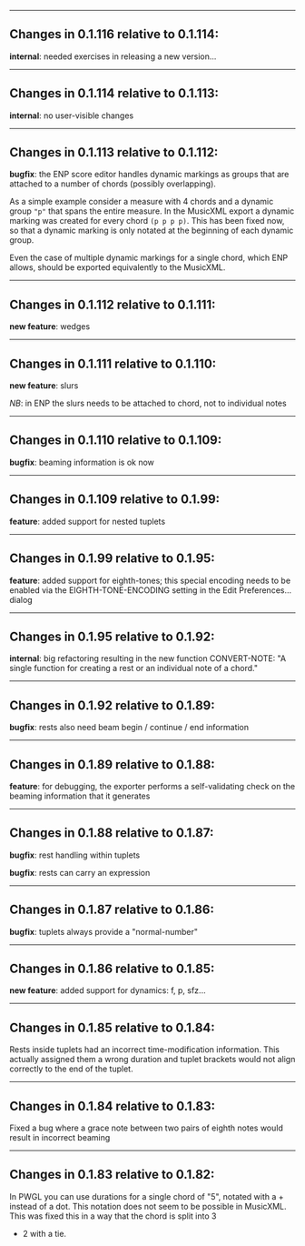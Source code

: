 ---------------
## Changes in 0.1.116 relative to 0.1.114:

**internal**: needed exercises in releasing a new version...

---------------
## Changes in 0.1.114 relative to 0.1.113:

**internal**: no user-visible changes

---------------
## Changes in 0.1.113 relative to 0.1.112:

**bugfix**: the ENP score editor handles dynamic markings as groups
that are attached to a number of chords (possibly overlapping).

As a simple example consider a measure with 4 chords and a dynamic
group `"p"` that spans the entire measure. In the MusicXML export a
dynamic marking was created for every chord `(p p p p)`. This has been
fixed now, so that a dynamic marking is only notated at the beginning
of each dynamic group.

Even the case of multiple dynamic markings for a single chord, which
ENP allows, should be exported equivalently to the MusicXML.

---------------
## Changes in 0.1.112 relative to 0.1.111:

**new feature**: wedges

---------------
## Changes in 0.1.111 relative to 0.1.110:

**new feature**: slurs

*NB*: in ENP the slurs needs to be attached to chord, not to individual
notes

---------------
## Changes in 0.1.110 relative to 0.1.109:

**bugfix**: beaming information is ok now

---------------
## Changes in 0.1.109 relative to 0.1.99:

**feature**: added support for nested tuplets

---------------
## Changes in 0.1.99 relative to 0.1.95:

**feature**: added support for eighth-tones; this special encoding
needs to be enabled via the EIGHTH-TONE-ENCODING setting in the Edit
Preferences... dialog

---------------
## Changes in 0.1.95 relative to 0.1.92:

**internal**: big refactoring resulting in the new function
CONVERT-NOTE: "A single function for creating a rest or an individual
note of a chord."

---------------
## Changes in 0.1.92 relative to 0.1.89:

**bugfix**: rests also need beam begin / continue / end information

---------------
## Changes in 0.1.89 relative to 0.1.88:

**feature**: for debugging, the exporter performs a self-validating
check on the beaming information that it generates

---------------
## Changes in 0.1.88 relative to 0.1.87:

**bugfix**: rest handling within tuplets

**bugfix**: rests can carry an expression

---------------
## Changes in 0.1.87 relative to 0.1.86:

**bugfix**: tuplets always provide a "normal-number"

---------------
## Changes in 0.1.86 relative to 0.1.85:

**new feature**: added support for dynamics: f, p, sfz...

---------------
## Changes in 0.1.85 relative to 0.1.84:

Rests inside tuplets had an incorrect time-modification
information. This actually assigned them a wrong duration and tuplet
brackets would not align correctly to the end of the tuplet.

---------------
## Changes in 0.1.84 relative to 0.1.83:

Fixed a bug where a grace note between two pairs of eighth notes would
result in incorrect beaming

---------------
## Changes in 0.1.83 relative to 0.1.82:

In PWGL you can use durations for a single chord of "5", notated with
a + instead of a dot. This notation does not seem to be possible in
MusicXML. This was fixed this in a way that the chord is split into 3
+ 2 with a tie.

